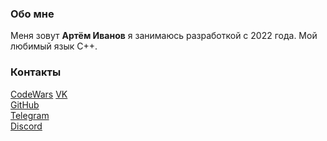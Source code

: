 ### Обо мне

Меня зовут **Артём Иванов** я занимаюсь разработкой с 2022 года.
Мой любимый язык C++.
### Контакты

[CodeWars](https://www.codewars.com/users/Hi1t0n/stats)
[VK](https://vk.com/da_da_ya_hilton)  
[GitHub](https://github.com/Hi1t0n)  
[Telegram](https://t.me/Artyom_Hilton)  
[Discord](HILTON#9122)

